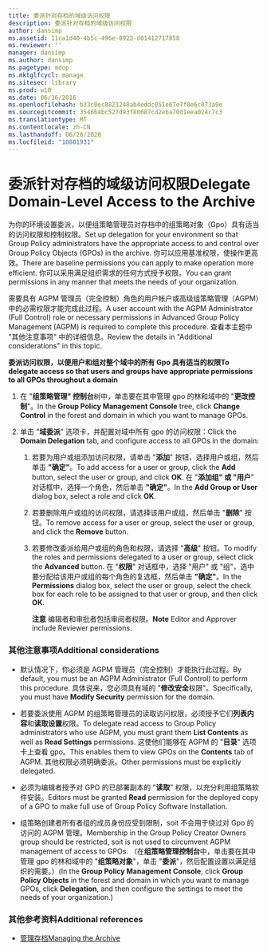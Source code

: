 ```yaml
---
title: 委派针对存档的域级访问权限
description: 委派针对存档的域级访问权限
author: dansimp
ms.assetid: 11ca1d40-4b5c-496e-8922-d01412717858
ms.reviewer: ''
manager: dansimp
ms.author: dansimp
ms.pagetype: mdop
ms.mktglfcycl: manage
ms.sitesec: library
ms.prod: w10
ms.date: 06/16/2016
ms.openlocfilehash: b33c0ec8821248ab4eddc051e67e7f0e6c073a9e
ms.sourcegitcommit: 354664bc527d93f80687cd2eba70d1eea024c7c3
ms.translationtype: MT
ms.contentlocale: zh-CN
ms.lasthandoff: 06/26/2020
ms.locfileid: "10801931"
---
```

# <span data-ttu-id="88ad8-103">委派针对存档的域级访问权限</span><span class="sxs-lookup"><span data-stu-id="88ad8-103">Delegate Domain-Level Access to the Archive</span></span>


<span data-ttu-id="88ad8-104">为你的环境设置委派，以便组策略管理员对存档中的组策略对象（Gpo）具有适当的访问权限和控制权限。</span><span class="sxs-lookup"><span data-stu-id="88ad8-104">Set up delegation for your environment so that Group Policy administrators have the appropriate access to and control over Group Policy Objects (GPOs) in the archive.</span></span> <span data-ttu-id="88ad8-105">你可以应用基准权限，使操作更高效。</span><span class="sxs-lookup"><span data-stu-id="88ad8-105">There are baseline permissions you can apply to make operation more efficient.</span></span> <span data-ttu-id="88ad8-106">你可以采用满足组织需求的任何方式授予权限。</span><span class="sxs-lookup"><span data-stu-id="88ad8-106">You can grant permissions in any manner that meets the needs of your organization.</span></span>

<span data-ttu-id="88ad8-107">需要具有 AGPM 管理员（完全控制）角色的用户帐户或高级组策略管理（AGPM）中的必需权限才能完成此过程。</span><span class="sxs-lookup"><span data-stu-id="88ad8-107">A user account with the AGPM Administrator (Full Control) role or necessary permissions in Advanced Group Policy Management (AGPM) is required to complete this procedure.</span></span> <span data-ttu-id="88ad8-108">查看本主题中 "其他注意事项" 中的详细信息。</span><span class="sxs-lookup"><span data-stu-id="88ad8-108">Review the details in "Additional considerations" in this topic.</span></span>

**<span data-ttu-id="88ad8-109">委派访问权限，以便用户和组对整个域中的所有 Gpo 具有适当的权限</span><span class="sxs-lookup"><span data-stu-id="88ad8-109">To delegate access so that users and groups have appropriate permissions to all GPOs throughout a domain</span></span>**

1.  <span data-ttu-id="88ad8-110">在 "**组策略管理" 控制台**树中，单击要在其中管理 gpo 的林和域中的 "**更改控制**"。</span><span class="sxs-lookup"><span data-stu-id="88ad8-110">In the **Group Policy Management Console** tree, click **Change Control** in the forest and domain in which you want to manage GPOs.</span></span>

2.  <span data-ttu-id="88ad8-111">单击 "**域委派**" 选项卡，并配置对域中所有 gpo 的访问权限：</span><span class="sxs-lookup"><span data-stu-id="88ad8-111">Click the **Domain Delegation** tab, and configure access to all GPOs in the domain:</span></span>

    1.  <span data-ttu-id="88ad8-112">若要为用户或组添加访问权限，请单击 "**添加**" 按钮，选择用户或组，然后单击 **"确定"**。</span><span class="sxs-lookup"><span data-stu-id="88ad8-112">To add access for a user or group, click the **Add** button, select the user or group, and click **OK**.</span></span> <span data-ttu-id="88ad8-113">在 "**添加组" 或 "用户**" 对话框中，选择一个角色，然后单击 **"确定"**。</span><span class="sxs-lookup"><span data-stu-id="88ad8-113">In the **Add Group or User** dialog box, select a role and click **OK**.</span></span>

    2.  <span data-ttu-id="88ad8-114">若要删除用户或组的访问权限，请选择该用户或组，然后单击 "**删除**" 按钮。</span><span class="sxs-lookup"><span data-stu-id="88ad8-114">To remove access for a user or group, select the user or group, and click the **Remove** button.</span></span>

    3.  <span data-ttu-id="88ad8-115">若要修改委派给用户或组的角色和权限，请选择 "**高级**" 按钮。</span><span class="sxs-lookup"><span data-stu-id="88ad8-115">To modify the roles and permissions delegated to a user or group, select click the **Advanced** button.</span></span> <span data-ttu-id="88ad8-116">在 "**权限**" 对话框中，选择 "用户" 或 "组"，选中要分配给该用户或组的每个角色的复选框，然后单击 **"确定"**。</span><span class="sxs-lookup"><span data-stu-id="88ad8-116">In the **Permissions** dialog box, select the user or group, select the check box for each role to be assigned to that user or group, and then click **OK**.</span></span>

        <span data-ttu-id="88ad8-117">**注意** 编辑者和审批者包括审阅者权限。</span><span class="sxs-lookup"><span data-stu-id="88ad8-117">**Note** Editor and Approver include Reviewer permissions.</span></span>

         

### <span data-ttu-id="88ad8-118">其他注意事项</span><span class="sxs-lookup"><span data-stu-id="88ad8-118">Additional considerations</span></span>

-   <span data-ttu-id="88ad8-119">默认情况下，你必须是 AGPM 管理员（完全控制）才能执行此过程。</span><span class="sxs-lookup"><span data-stu-id="88ad8-119">By default, you must be an AGPM Administrator (Full Control) to perform this procedure.</span></span> <span data-ttu-id="88ad8-120">具体说来，您必须具有域的 "**修改安全**权限"。</span><span class="sxs-lookup"><span data-stu-id="88ad8-120">Specifically, you must have **Modify Security** permission for the domain.</span></span>

-   <span data-ttu-id="88ad8-121">若要委派使用 AGPM 的组策略管理员的读取访问权限，必须授予它们**列表内容**和**读取设置**权限。</span><span class="sxs-lookup"><span data-stu-id="88ad8-121">To delegate read access to Group Policy administrators who use AGPM, you must grant them **List Contents** as well as **Read Settings** permissions.</span></span> <span data-ttu-id="88ad8-122">这使他们能够在 AGPM 的 "**目录**" 选项卡上查看 gpo。</span><span class="sxs-lookup"><span data-stu-id="88ad8-122">This enables them to view GPOs on the **Contents** tab of AGPM.</span></span> <span data-ttu-id="88ad8-123">其他权限必须明确委派。</span><span class="sxs-lookup"><span data-stu-id="88ad8-123">Other permissions must be explicitly delegated.</span></span>

-   <span data-ttu-id="88ad8-124">必须为编辑者授予对 GPO 的已部署副本的 "**读取**" 权限，以充分利用组策略软件安装。</span><span class="sxs-lookup"><span data-stu-id="88ad8-124">Editors must be granted **Read** permission for the deployed copy of a GPO to make full use of Group Policy Software Installation.</span></span>

-   <span data-ttu-id="88ad8-125">组策略创建者所有者组的成员身份应受到限制，soit 不会用于绕过对 Gpo 的访问的 AGPM 管理。</span><span class="sxs-lookup"><span data-stu-id="88ad8-125">Membership in the Group Policy Creator Owners group should be restricted, soit is not used to circumvent AGPM management of access to GPOs.</span></span> <span data-ttu-id="88ad8-126">（在**组策略管理控制台**中，单击要在其中管理 gpo 的林和域中的 "**组策略对象**"，单击 "**委派**"，然后配置设置以满足组织的需要。）</span><span class="sxs-lookup"><span data-stu-id="88ad8-126">(In the **Group Policy Management Console**, click **Group Policy Objects** in the forest and domain in which you want to manage GPOs, click **Delegation**, and then configure the settings to meet the needs of your organization.)</span></span>

### <span data-ttu-id="88ad8-127">其他参考资料</span><span class="sxs-lookup"><span data-stu-id="88ad8-127">Additional references</span></span>

-   [<span data-ttu-id="88ad8-128">管理存档</span><span class="sxs-lookup"><span data-stu-id="88ad8-128">Managing the Archive</span></span>](managing-the-archive-agpm40.md)

 

 





